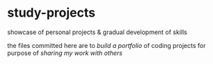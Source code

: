 # study-projects
showcase of personal projects &amp; gradual development of skills

the files committed here are to *build a portfolio* of coding projects for purpose of *sharing my work with others*
